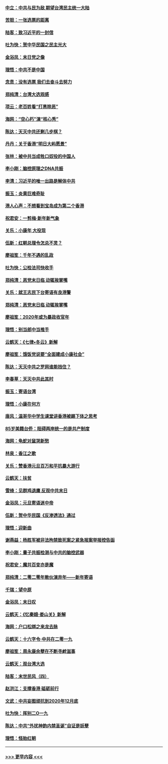 #### [中立：中共与民为敌 期望台湾民主统一大陆](../pages/nsc993/n11790392.md?t=01140411) 
#### [苦胆：一张选票的距离](../pages/nsc993/n11788914.md?t=01140411) 
#### [陆客：致习近平的一封信](../pages/nsc993/n11788867.md?t=01140411) 
#### [吐为快：贺中华民国之民主光大](../pages/nsc993/n11788618.md?t=01140411) 
#### [金浴凤：末日党之像](../pages/nsc993/n11787475.md?t=01140411) 
#### [理悟：中共不是中国](../pages/nsc993/n11787463.md?t=01140411) 
#### [念贲：没有选票  我们去奋斗去努力](../pages/nsc993/n11787398.md?t=01140411) 
#### [郑纯清：台湾大选观感](../pages/nsc993/n11786210.md?t=01140411) 
#### [项云：老百姓看“打黑除恶”](../pages/nsc993/n11785398.md?t=01140411) 
#### [海网：“空心朽”演“核心秀”](../pages/nsc993/n11783874.md?t=01140411) 
#### [陈达：天灭中共还剩几步棋？](../pages/nsc993/n11783719.md?t=01140411) 
#### [丹丹：关于香港“明日大屿愿景”](../pages/nsc993/n11783273.md?t=01140411) 
#### [张林：被中共当成牲口奴役的中国人](../pages/nsc993/n11782397.md?t=01140411) 
#### [李小刚：脑控原理之DNA共振](../pages/nsc993/n11780962.md?t=01140411) 
#### [李清：习近平的唯一出路是解体中共](../pages/nsc993/n11780866.md?t=01140411) 
#### [振玉：炎黄巨难奇耻](../pages/nsc993/n11779632.md?t=01140411) 
#### [港人心声：不想看到宝岛成为第二个香港](../pages/nsc993/n11778817.md?t=01140411) 
#### [祝君安：一剪梅‧新年新气象](../pages/nsc993/n11776340.md?t=01140411) 
#### [关乐：小康年 大役现](../pages/nsc993/n11774213.md?t=01140411) 
#### [伍新：红朝总理令怎总不灵？](../pages/nsc993/n11770813.md?t=01140411) 
#### [廖祖笙：千年不遇的乱政](../pages/nsc993/n11770373.md?t=01140411) 
#### [吐为快：公检法司快收手](../pages/nsc993/n11770359.md?t=01140411) 
#### [郑纯清：恶党末日临 动辄挨掌嘴](../pages/nsc993/n11769912.md?t=01140411) 
#### [关乐：就王志民下台寄语有良港警](../pages/nsc993/n11769903.md?t=01140411) 
#### [郑纯清：恶党末日临 动辄挨掌嘴](../pages/nsc993/n11769356.md?t=01140411) 
#### [廖祖笙：2020年或为暴政收官年](../pages/nsc993/n11768216.md?t=01140411) 
#### [理悟：别当郎中当推手](../pages/nsc993/n11768243.md?t=01140411) 
#### [云鹤天：《七律▪冬云》新解](../pages/nsc993/n11768204.md?t=01140411) 
#### [廖祖笙：饿饭党说要“全面建成小康社会”](../pages/nsc993/n11767482.md?t=01140411) 
#### [陈达：天灭中共之罗网谁能挡住？](../pages/nsc993/n11767465.md?t=01140411) 
#### [李春草：天灭中共此其时](../pages/nsc993/n11767452.md?t=01140411) 
#### [振玉：寄语台湾](../pages/nsc993/n11767432.md?t=01140411) 
#### [理悟：小康在何方](../pages/nsc993/n11767394.md?t=01140411) 
#### [唐风：温哥华中学生课堂讲香港被踢下体之思考](../pages/nsc993/n11766848.md?t=01140411) 
#### [85岁美籍台侨：阻碍两岸统一的是共产制度](../pages/nsc993/n11765043.md?t=01140411) 
#### [海网：龟蛇对鼠哭新愁](../pages/nsc993/n11764895.md?t=01140411) 
#### [林泉：香江之歌](../pages/nsc993/n11764415.md?t=01140411) 
#### [关乐：赞香港元旦百万和平抗暴大游行](../pages/nsc993/n11764382.md?t=01140411) 
#### [云鹤天：扶贫](../pages/nsc993/n11764245.md?t=01140411) 
#### [雪绮：见群鸡退鹰  反观中共末日](../pages/nsc993/n11762112.md?t=01140411) 
#### [金浴凤：元旦寄语迷中帝](../pages/nsc993/n11761788.md?t=01140411) 
#### [伍新：贺中华民国《反渗透法》通过](../pages/nsc993/n11761994.md?t=01140411) 
#### [理悟：迎新曲](../pages/nsc993/n11761152.md?t=01140411) 
#### [谢燕益：杨胜军被非法拘禁致死案之紧急报案举报控告函](../pages/nsc993/n11756134.md?t=01140411) 
#### [李小刚：量子共振检测与中共的脑控武器](../pages/nsc993/n11754518.md?t=01140411) 
#### [祝君安：魔共百变亦是魔](../pages/nsc993/n11754469.md?t=01140411) 
#### [郑纯清：二零二零年散伙演弃年——新年寄语](../pages/nsc993/n11754195.md?t=01140411) 
#### [千瑞：望中原](../pages/nsc993/n11754159.md?t=01140411) 
#### [金浴凤：末日叹](../pages/nsc993/n11752359.md?t=01140411) 
#### [云鹤天：《忆秦娥‧娄山关》新解](../pages/nsc993/n11752348.md?t=01140411) 
#### [海网：户口松绑之来龙去脉](../pages/nsc993/n11752328.md?t=01140411) 
#### [云鹤天：十六字令‧中共在二零一九](../pages/nsc993/n11752305.md?t=01140411) 
#### [廖祖笙：周永康余孽在不断寻衅滋事](../pages/nsc993/n11751013.md?t=01140411) 
#### [云鹤天：观台湾大选](../pages/nsc993/n11751007.md?t=01140411) 
#### [陆客：末世民风（四）](../pages/nsc993/n11749203.md?t=01140411) 
#### [赵洪江：支撑香港 砥砺前行](../pages/nsc993/n11748482.md?t=01140411) 
#### [文武：中共妄图顽抗到2020年12月底](../pages/nsc993/n11748446.md?t=01140411) 
#### [吐为快：挥别二O一九](../pages/nsc993/n11748411.md?t=01140411) 
#### [陈达：中共“外扰神韵内禁圣诞”自证是妖孽](../pages/nsc993/n11748226.md?t=01140411) 
#### [理悟：怪胎红朝](../pages/nsc993/n11748206.md?t=01140411) 

----
#### [ >>> 更早内容 <<< ](../indexes/nsc993-earlier.md)
